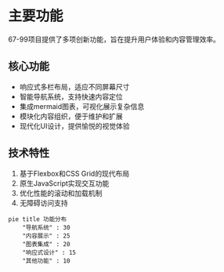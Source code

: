 # 主要功能

67-99项目提供了多项创新功能，旨在提升用户体验和内容管理效率。

## 核心功能

- 响应式多栏布局，适应不同屏幕尺寸
- 智能导航系统，支持快速内容定位
- 集成mermaid图表，可视化展示复杂信息
- 模块化内容组织，便于维护和扩展
- 现代化UI设计，提供愉悦的视觉体验

## 技术特性

1. 基于Flexbox和CSS Grid的现代布局
2. 原生JavaScript实现交互功能
3. 优化性能的滚动和加载机制
4. 无障碍访问支持

```mermaid
pie title 功能分布
    "导航系统" : 30
    "内容展示" : 25
    "图表集成" : 20
    "响应式设计" : 15
    "其他功能" : 10
```